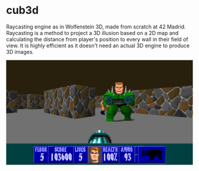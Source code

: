 # cub3d
Raycasting engine as in Wolfenstein 3D, made from scratch at 42 Madrid.
Raycasting is a method to project a 3D illusion based on a 2D map and calculating the distance from player's position to every wall in their field of view.
It is highly efficient as it doesn't need an actual 3D engine to produce 3D images.

![Wolfenstein 3D](ecwolf_fullres.png)

